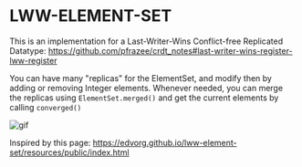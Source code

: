 # LWW-ELEMENT-SET


This is an implementation for a Last-Writer-Wins Conflict-free Replicated Datatype:
https://github.com/pfrazee/crdt_notes#last-writer-wins-register-lww-register

You can have many "replicas" for the ElementSet, and modify then by adding or removing Integer elements.
Whenever needed, you can merge the replicas using `ElementSet.merged()` and get the current elements by calling `converged()`

![gif](https://i.postimg.cc/BnVm2WRw/llw2.gif)


Inspired by this page:
https://edvorg.github.io/lww-element-set/resources/public/index.html
